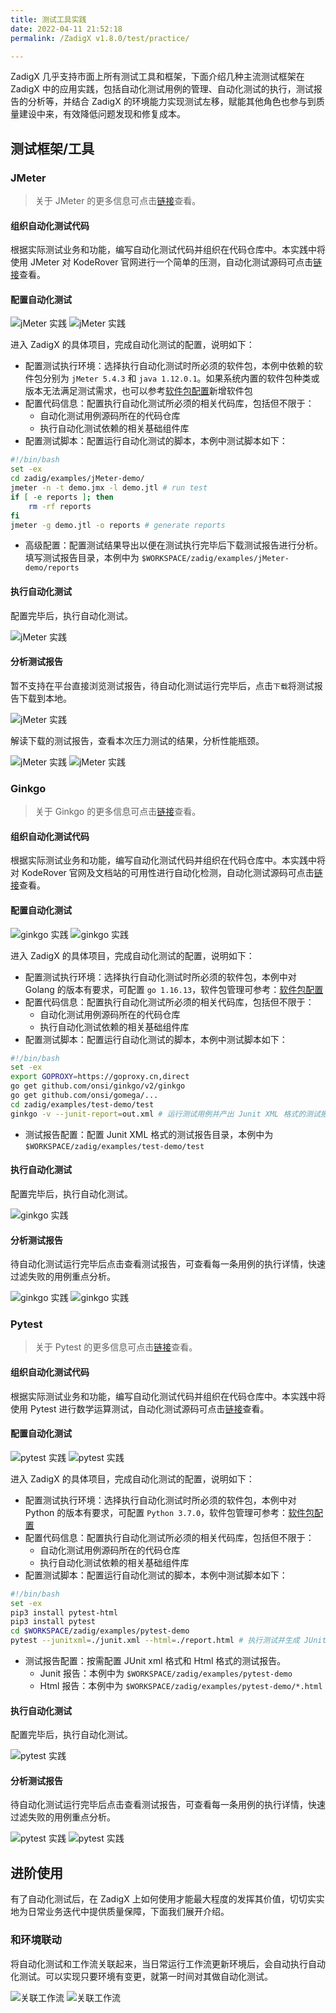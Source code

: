 ```yaml
---
title: 测试工具实践
date: 2022-04-11 21:52:18
permalink: /ZadigX v1.8.0/test/practice/

---
```


ZadigX 几乎支持市面上所有测试工具和框架，下面介绍几种主流测试框架在 ZadigX 中的应用实践，包括自动化测试用例的管理、自动化测试的执行，测试报告的分析等，并结合 ZadigX 的环境能力实现测试左移，赋能其他角色也参与到质量建设中来，有效降低问题发现和修复成本。

## 测试框架/工具

### JMeter

> 关于 JMeter 的更多信息可点击[链接](https://github.com/apache/jmeter)查看。

#### 组织自动化测试代码

根据实际测试业务和功能，编写自动化测试代码并组织在代码仓库中。本实践中将使用 JMeter 对 KodeRover 官网进行一个简单的压测，自动化测试源码可点击[链接](https://github.com/koderover/zadig/tree/main/examples/jMeter-demo)查看。

#### 配置自动化测试

![jMeter 实践](../../../_images/jmeter_test_demo_1.png)
![jMeter 实践](../../../_images/jmeter_test_demo_2.png)

进入 ZadigX 的具体项目，完成自动化测试的配置，说明如下：
- 配置测试执行环境：选择执行自动化测试时所必须的软件包，本例中依赖的软件包分别为 `jMeter 5.4.3` 和 `java 1.12.0.1`。如果系统内置的软件包种类或版本无法满足测试需求，也可以参考[软件包配置](/ZadigX%20v1.8.0/settings/app/)新增软件包
- 配置代码信息：配置执行自动化测试所必须的相关代码库，包括但不限于：
    - 自动化测试用例源码所在的代码仓库
    - 执行自动化测试依赖的相关基础组件库
- 配置测试脚本：配置运行自动化测试的脚本，本例中测试脚本如下：
``` bash
#!/bin/bash
set -ex
cd zadig/examples/jMeter-demo/
jmeter -n -t demo.jmx -l demo.jtl # run test
if [ -e reports ]; then
    rm -rf reports
fi
jmeter -g demo.jtl -o reports # generate reports
```
- 高级配置：配置测试结果导出以便在测试执行完毕后下载测试报告进行分析。填写测试报告目录，本例中为 `$WORKSPACE/zadig/examples/jMeter-demo/reports`

#### 执行自动化测试

配置完毕后，执行自动化测试。

![jMeter 实践](../../../_images/run_jmeter_test.png)

#### 分析测试报告

暂不支持在平台直接浏览测试报告，待自动化测试运行完毕后，点击`下载`将测试报告下载到本地。

![jMeter 实践](../../../_images/jmeter_test_demo_3.png)

解读下载的测试报告，查看本次压力测试的结果，分析性能瓶颈。

![jMeter 实践](../../../_images/jmeter_test_demo_5.png)
![jMeter 实践](../../../_images/jmeter_test_demo_4.png)

### Ginkgo

> 关于 Ginkgo 的更多信息可点击[链接](https://github.com/onsi/ginkgo)查看。

#### 组织自动化测试代码

根据实际测试业务和功能，编写自动化测试代码并组织在代码仓库中。本实践中将对 KodeRover 官网及文档站的可用性进行自动化检测，自动化测试源码可点击[链接](https://github.com/koderover/zadig/tree/main/examples/test-demo/test)查看。

#### 配置自动化测试

![ginkgo 实践](../../../_images/ginkgo_test_demo_1.png)
![ginkgo 实践](../../../_images/ginkgo_test_demo_2.png)


进入 ZadigX 的具体项目，完成自动化测试的配置，说明如下：
- 配置测试执行环境：选择执行自动化测试时所必须的软件包，本例中对 Golang 的版本有要求，可配置 `go 1.16.13`，软件包管理可参考：[软件包配置](/ZadigX%20v1.8.0/settings/app/)
- 配置代码信息：配置执行自动化测试所必须的相关代码库，包括但不限于：
    - 自动化测试用例源码所在的代码仓库
    - 执行自动化测试依赖的相关基础组件库
- 配置测试脚本：配置运行自动化测试的脚本，本例中测试脚本如下：
``` bash
#!/bin/bash
set -ex
export GOPROXY=https://goproxy.cn,direct
go get github.com/onsi/ginkgo/v2/ginkgo
go get github.com/onsi/gomega/...
cd zadig/examples/test-demo/test
ginkgo -v --junit-report=out.xml # 运行测试用例并产出 Junit XML 格式的测试报告
```
- 测试报告配置：配置 Junit XML 格式的测试报告目录，本例中为 `$WORKSPACE/zadig/examples/test-demo/test`

#### 执行自动化测试

配置完毕后，执行自动化测试。

![ginkgo 实践](../../../_images/run_ginkgo_test.png)

#### 分析测试报告

待自动化测试运行完毕后点击查看测试报告，可查看每一条用例的执行详情，快速过滤失败的用例重点分析。

![ginkgo 实践](../../../_images/ginkgo_test_demo_3.png)
![ginkgo 实践](../../../_images/ginkgo_test_demo_4.png)

### Pytest
> 关于 Pytest 的更多信息可点击[链接](https://github.com/pytest-dev/pytest)查看。

#### 组织自动化测试代码

根据实际测试业务和功能，编写自动化测试代码并组织在代码仓库中。本实践中将使用 Pytest 进行数学运算测试，自动化测试源码可点击[链接](https://github.com/koderover/zadig/tree/main/examples/pytest-demo/)查看。

#### 配置自动化测试

![pytest 实践](../../../_images/pytest_demo_1.png)
![pytest 实践](../../../_images/pytest_demo_2.png)

进入 ZadigX 的具体项目，完成自动化测试的配置，说明如下：
- 配置测试执行环境：选择执行自动化测试时所必须的软件包，本例中对 Python 的版本有要求，可配置 `Python 3.7.0`，软件包管理可参考：[软件包配置](/ZadigX%20v1.8.0/settings/app/)
- 配置代码信息：配置执行自动化测试所必须的相关代码库，包括但不限于：
    - 自动化测试用例源码所在的代码仓库
    - 执行自动化测试依赖的相关基础组件库
- 配置测试脚本：配置运行自动化测试的脚本，本例中测试脚本如下：
``` bash
#!/bin/bash
set -ex
pip3 install pytest-html
pip3 install pytest
cd $WORKSPACE/zadig/examples/pytest-demo
pytest --junitxml=./junit.xml --html=./report.html # 执行测试并生成 JUnit xml 测试报告和 Html 测试报告
```
- 测试报告配置：按需配置 JUnit xml 格式和 Html 格式的测试报告。
    - Junit 报告：本例中为 `$WORKSPACE/zadig/examples/pytest-demo`
    - Html 报告：本例中为 `$WORKSPACE/zadig/examples/pytest-demo/*.html`

#### 执行自动化测试

配置完毕后，执行自动化测试。

![pytest 实践](../../../_images/pytest_demo_3.png)

#### 分析测试报告

待自动化测试运行完毕后点击查看测试报告，可查看每一条用例的执行详情，快速过滤失败的用例重点分析。

![pytest 实践](../../../_images/pytest_demo_4.png)
![pytest 实践](../../../_images/pytest_demo_5.png)

## 进阶使用

有了自动化测试后，在 ZadigX 上如何使用才能最大程度的发挥其价值，切切实实地为日常业务迭代中提供质量保障，下面我们展开介绍。

### 和环境联动

将自动化测试和工作流关联起来，当日常运行工作流更新环境后，会自动执行自动化测试。可以实现只要环境有变更，就第一时间对其做自动化测试。

![关联工作流](../../../_images/link_test_to_workflow.png)
![关联工作流](../../../_images/link_test_to_workflow_1.png)

<!-- ### 质量保证前置
TODO：配置 Webhook 和通知，一旦提交变更就自动触发部署服务和执行自动化测试，并第一时间反馈结果到 IM -->

<!-- ## TODO 接入自建测试平台

已有的测试平台如何接入 ZadigX -->
